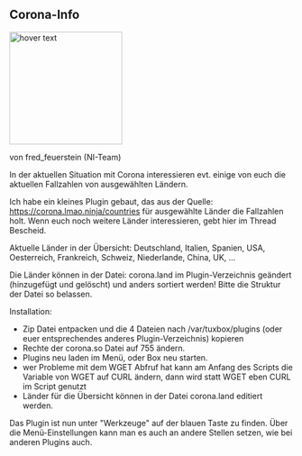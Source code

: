 ## Corona-Info

<p>
  <img src="https://www.neutrino-images.de/channellogos/corona/corona.png" width="200" title="hover text">
</p>

von fred_feuerstein (NI-Team)


In der aktuellen Situation mit Corona interessieren evt. einige von euch die aktuellen Fallzahlen von ausgewählten Ländern.

Ich habe ein kleines Plugin gebaut, das aus der Quelle: https://corona.lmao.ninja/countries für ausgewählte Länder die Fallzahlen holt.
Wenn euch noch weitere Länder interessieren, gebt hier im Thread Bescheid.

Aktuelle Länder in der Übersicht: Deutschland, Italien, Spanien, USA, Oesterreich, Frankreich, Schweiz, Niederlande, China, UK, ...

Die Länder können in der Datei: corona.land im Plugin-Verzeichnis geändert (hinzugefügt und gelöscht) und anders sortiert werden! Bitte die Struktur der Datei so belassen.

Installation:

- Zip Datei entpacken und die 4 Dateien nach /var/tuxbox/plugins (oder euer entsprechendes anderes Plugin-Verzeichnis) kopieren
- Rechte der corona.so Datei auf 755 ändern.
- Plugins neu laden im Menü, oder Box neu starten.
- wer Probleme mit dem WGET Abfruf hat kann am Anfang des Scripts die Variable von WGET auf CURL ändern, dann wird statt WGET eben CURL im Script genutzt
- Länder für die Übersicht können in der Datei corona.land editiert werden.

Das Plugin ist nun unter "Werkzeuge" auf der blauen Taste zu finden. Über die Menü-Einstellungen kann man es auch an andere Stellen setzen, wie bei anderen Plugins auch.





